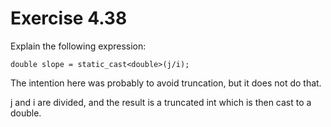 Exercise 4.38
=============

Explain the following expression:

    double slope = static_cast<double>(j/i);

The intention here was probably to avoid truncation, but it does not do that.

j and i are divided, and the result is a truncated int which is then cast to a double.

